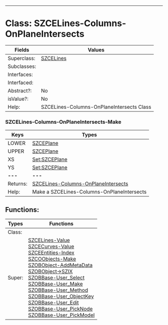 ---------

# Class:	SZCELines-Columns-OnPlaneIntersects

| Fields | Values |
| --------- | --------- |
| Superclass: | [SZCELines](SZCELines.html) |
| Subclasses: |  |
| Interfaces: |  |
| Interfaced: |  |
| Abstract?: | No |
| isValue?: | No |
| Help: | SZCELines-Columns-OnPlaneIntersects Class |

### SZCELines-Columns-OnPlaneIntersects-Make

| Keys | Types |
| --------- | --------- |
| LOWER | [SZCEPlane](SZCEPlane.html) |
| UPPER | [SZCEPlane](SZCEPlane.html) |
| XS | [Set:SZCEPlane](SZCEPlane.html) |
| YS | [Set:SZCEPlane](SZCEPlane.html) |
| **---** | **---** |
| Returns: | [SZCELines-Columns-OnPlaneIntersects](SZCELines-Columns-OnPlaneIntersects.html) |
| Help: | Make a SZCELines-Columns-OnPlaneIntersects |


## Functions:

| Types | Functions |
| --------- | --------- |
| Class: |  |
| Super: | [SZCELines-Value](SZCELines.html) <br> [SZCECurves-Value](SZCECurves.html) <br> [SZCEEntities-Index](SZCEEntities.html) <br> [SZCOObjects-Make](SZCOObjects.html) <br> [SZOBObject-AddMetaData](SZOBObject.html) <br> [SZOBObject->SZIX](SZOBObject.html) <br> [SZOBBase-User_Select](SZOBBase.html) <br> [SZOBBase-User_Make](SZOBBase.html) <br> [SZOBBase-User_Method](SZOBBase.html) <br> [SZOBBase-User_ObjectKey](SZOBBase.html) <br> [SZOBBase-User_Edit](SZOBBase.html) <br> [SZOBBase-User_PickNode](SZOBBase.html) <br> [SZOBBase-User_PickModel](SZOBBase.html) |


